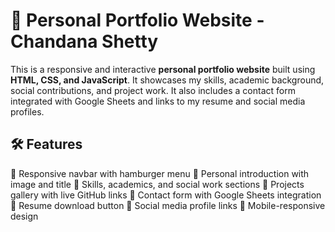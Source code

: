# 💼 Personal Portfolio Website - Chandana Shetty

This is a responsive and interactive **personal portfolio website** built using **HTML, CSS, and JavaScript**. It showcases my skills, academic background, social contributions, and project work. It also includes a contact form integrated with Google Sheets and links to my resume and social media profiles.

## 🛠️ Features

  🔹 Responsive navbar with hamburger menu
  🔹 Personal introduction with image and title
  🔹 Skills, academics, and social work sections
  🔹 Projects gallery with live GitHub links
  🔹 Contact form with Google Sheets integration
  🔹 Resume download button
  🔹 Social media profile links
  🔹 Mobile-responsive design
